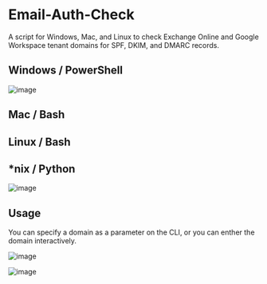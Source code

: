 # Email-Auth-Check
A script for Windows, Mac, and Linux to check Exchange Online and Google Workspace tenant domains for SPF, DKIM, and DMARC records.

## Windows / PowerShell
![image](https://user-images.githubusercontent.com/124594745/226958995-84c73495-197c-4794-81a8-1d53578ad913.png)

## Mac / Bash

## Linux / Bash

## \*nix / Python
![image](https://user-images.githubusercontent.com/124594745/226962601-4a7555a2-2e77-47e4-8cc5-de5977adaced.png)

## Usage
You can specify a domain as a parameter on the CLI, or you can enther the domain interactively.

![image](https://user-images.githubusercontent.com/124594745/226958676-bf91cf96-deb3-44b7-aa90-4c230fb39ee6.png)

![image](https://user-images.githubusercontent.com/124594745/226958816-acec5098-9ea4-499e-b39e-56c19c9f926e.png)
